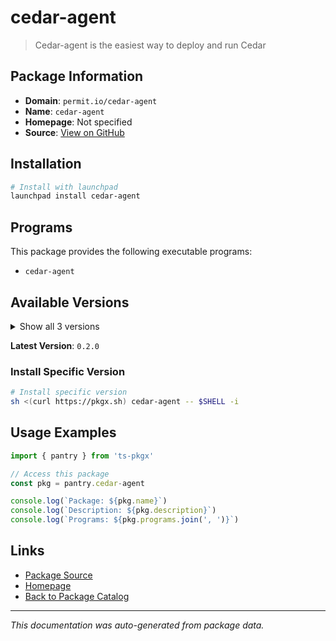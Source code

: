 # cedar-agent

> Cedar-agent is the easiest way to deploy and run Cedar

## Package Information

- **Domain**: `permit.io/cedar-agent`
- **Name**: `cedar-agent`
- **Homepage**: Not specified
- **Source**: [View on GitHub](https://github.com/pkgxdev/pantry/tree/main/projects/permit.io/cedar-agent/package.yml)

## Installation

```bash
# Install with launchpad
launchpad install cedar-agent
```

## Programs

This package provides the following executable programs:

- `cedar-agent`

## Available Versions

<details>
<summary>Show all 3 versions</summary>

- `0.2.0`, `0.1.4`, `0.1.3`

</details>

**Latest Version**: `0.2.0`

### Install Specific Version

```bash
# Install specific version
sh <(curl https://pkgx.sh) cedar-agent -- $SHELL -i
```

## Usage Examples

```typescript
import { pantry } from 'ts-pkgx'

// Access this package
const pkg = pantry.cedar-agent

console.log(`Package: ${pkg.name}`)
console.log(`Description: ${pkg.description}`)
console.log(`Programs: ${pkg.programs.join(', ')}`)
```

## Links

- [Package Source](https://github.com/pkgxdev/pantry/tree/main/projects/permit.io/cedar-agent/package.yml)
- [Homepage](#)
- [Back to Package Catalog](../../package-catalog.md)

---

*This documentation was auto-generated from package data.*
